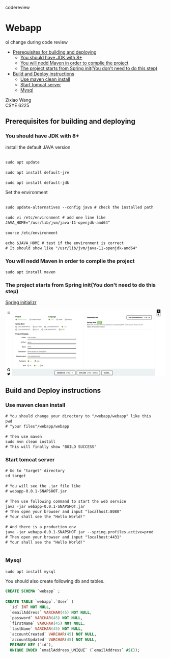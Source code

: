 codereview
# Webapp<!-- omit in toc -->
oi change during code review
- [Prerequisites for building and deploying](#prerequisites-for-building-and-deploying)
  - [You should have JDK with 8+](#you-should-have-jdk-with-8)
  - [You will nedd Maven in order to complie the project](#you-will-nedd-maven-in-order-to-complie-the-project)
  - [The project starts from Spring init(You don't need to do this step)](#the-project-starts-from-spring-inityou-dont-need-to-do-this-step)
- [Build and Deploy instructions](#build-and-deploy-instructions)
  - [Use maven clean install](#use-maven-clean-install)
  - [Start tomcat server](#start-tomcat-server)
  - [Mysql](#mysql)

Zixiao Wang  
CSYE 6225

## Prerequisites for building and deploying

### You should have JDK with 8+

install the default JAVA version

```shell script

sudo apt update

sudo apt install default-jre

sudo apt install default-jdk

```

Set the environment

```shell script

sudo update-alternatives --config java # check the installed path

sudo vi /etc/environment # add one line like JAVA_HOME="/usr/lib/jvm/java-11-openjdk-amd64"

source /etc/environment

echo $JAVA_HOME # test if the environment is correct
# It should show like "/usr/lib/jvm/java-11-openjdk-amd64"
```

### You will nedd Maven in order to complie the project

```shell script
sudo apt install maven
```

### The project starts from Spring init(You don't need to do this step)

[Spring initializr](https://start.spring.io/)

![](res/SpringGradleBuild.png)

## Build and Deploy instructions

### Use maven clean install

```shell script
# You should change your directory to "/webapp/webapp" like this 
pwd
# "your files"/webapp/webapp

# Then use maven
sudo mvn clean install
# This will finally show "BUILD SUCCESS"
```

### Start tomcat server

```shell script
# Go to "target" directory
cd target

# You will see the .jar file like
# webapp-0.0.1-SNAPSHOT.jar

# Then use following command to start the web service
java -jar webapp-0.0.1-SNAPSHOT.jar
# Then open your browser and input "localhost:8080"
# Your shall see the "Hello World!"

# And there is a production env
java -jar webapp-0.0.1-SNAPSHOT.jar --spring.profiles.active=prod
# Then open your browser and input "localhost:4431"
# Your shall see the "Hello World!"


```


### Mysql

```shell script
sudo apt install mysql
```

You should also create following db and tables.

```sql
CREATE SCHEMA `webapp` ;

CREATE TABLE `webapp`.`User` (
  `id` INT NOT NULL,
  `emailAddress` VARCHAR(45) NOT NULL,
  `password` VARCHAR(45) NOT NULL,
  `firstName` VARCHAR(45) NOT NULL,
  `lastName` VARCHAR(45) NOT NULL,
  `accountCreated` VARCHAR(45) NOT NULL,
  `accountUpdated` VARCHAR(45) NOT NULL,
  PRIMARY KEY (`id`),
  UNIQUE INDEX `emailAddress_UNIQUE` (`emailAddress` ASC));
```
